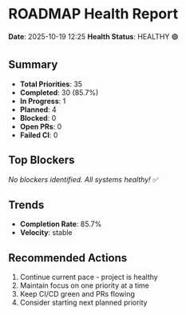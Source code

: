 # ROADMAP Health Report

**Date**: 2025-10-19 12:25
**Health Status**: HEALTHY 🟢

## Summary

- **Total Priorities**: 35
- **Completed**: 30 (85.7%)
- **In Progress**: 1
- **Planned**: 4
- **Blocked**: 0
- **Open PRs**: 0
- **Failed CI**: 0

## Top Blockers

_No blockers identified. All systems healthy!_ ✅

## Trends

- **Completion Rate**: 85.7%
- **Velocity**: stable

## Recommended Actions

1. Continue current pace - project is healthy
2. Maintain focus on one priority at a time
3. Keep CI/CD green and PRs flowing
4. Consider starting next planned priority
